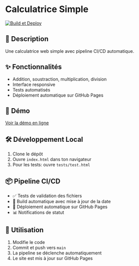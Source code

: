 # Calculatrice Simple

[![Build et Deploy](https://github.com/adrienastier/POC_CI-CD/actions/workflows/deploy.yml/badge.svg)](https://github.com/adrienastier/POC_CI-CD/actions/workflows/deploy.yml)

## 🧮 Description
Une calculatrice web simple avec pipeline CI/CD automatique.

## ✨ Fonctionnalités
- Addition, soustraction, multiplication, division
- Interface responsive
- Tests automatisés
- Déploiement automatique sur GitHub Pages

## 🚀 Démo
[Voir la démo en ligne](https://adrienastier.github.io/POC_CI-CD/)

## 🛠️ Développement Local
1. Clone le dépôt
2. Ouvre `index.html` dans ton navigateur
3. Pour les tests: ouvre `tests/test.html`

## 📦 Pipeline CI/CD
- ✅ Tests de validation des fichiers
- 🔧 Build automatique avec mise à jour de la date
- 🚀 Déploiement automatique sur GitHub Pages
- 📊 Notifications de statut

## 🎯 Utilisation
1. Modifie le code
2. Commit et push vers `main`
3. La pipeline se déclenche automatiquement
4. Le site est mis à jour sur GitHub Pages